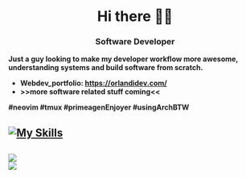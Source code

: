 <h1 align="center">Hi there 🥷🏻</h1>
<h3 align="center">Software Developer</h3>

**Just a guy looking to make my developer workflow more awesome, understanding systems and build software from scratch.**
- **Webdev_portfolio: https://orlandidev.com/**
- **>>more software related stuff coming<<**

**#neovim #tmux #primeagenEnjoyer #usingArchBTW**

<p align="left">

[![My Skills](https://skillicons.dev/icons?i=go,ts,vite,react,nodejs,docker,mysql,sqlite,arch,linux,git,neovim)](https://skillicons.dev)
---
![](https://github-readme-stats.vercel.app/api?username=EmmoCodes&theme=slateorange&hide_border=false&include_all_commits=true&count_private=true)<br/>
![](https://github-readme-stats.vercel.app/api/top-langs/?username=EmmoCodes&hide=html,css,scss&theme=slateorange&hide_border=false&include_all_commits=true&count_private=true&layout=donut)
---


